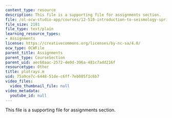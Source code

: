 ```yaml
---
content_type: resource
description: This file is a supporting file for assignments section.
file: /ol-ocw-studio-app/courses/12-510-introduction-to-seismology-spring-2010/75a9ce7c644851dec6ff7eb085f1c6b7_plotrays.m
file_size: 2181
file_type: text/plain
learning_resource_types:
- Assignments
license: https://creativecommons.org/licenses/by-nc-sa/4.0/
ocw_type: OCWFile
parent_title: Assignments
parent_type: CourseSection
parent_uid: aec60aac-2572-4e0d-396a-481c7add216f
resourcetype: Other
title: plotrays.m
uid: 75a9ce7c-6448-51de-c6ff-7eb085f1c6b7
video_files:
  video_thumbnail_file: null
video_metadata:
  youtube_id: null
---
```

This file is a supporting file for assignments section.
